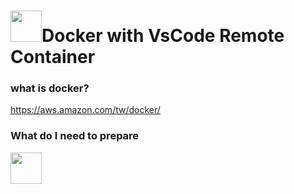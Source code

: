 # <img src="https://cdn.icon-icons.com/icons2/2107/PNG/512/file_type_docker_icon_130643.png" width="50"/>Docker with VsCode Remote Container

### what is docker?
https://aws.amazon.com/tw/docker/

### What do I need to prepare
<img src="https://upload.wikimedia.org/wikipedia/commons/thumb/2/2d/Visual_Studio_Code_1.18_icon.svg/1024px-Visual_Studio_Code_1.18_icon.svg.png" width="50"/>
